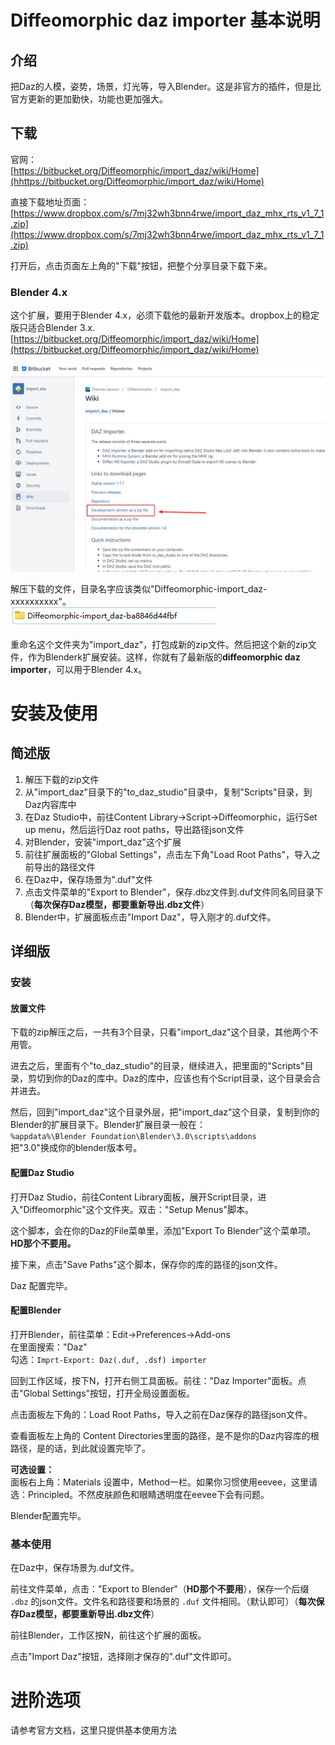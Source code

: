 # Diffeomorphic daz importer 基本说明
## 介绍
把Daz的人模，姿势，场景，灯光等，导入Blender。这是非官方的插件，但是比官方更新的更加勤快，功能也更加强大。   

## 下载
官网：  
[https://bitbucket.org/Diffeomorphic/import_daz/wiki/Home](hhttps://bitbucket.org/Diffeomorphic/import_daz/wiki/Home)  

直接下载地址页面：  
[https://www.dropbox.com/s/7mj32wh3bnn4rwe/import_daz_mhx_rts_v1_7_1.zip](https://www.dropbox.com/s/7mj32wh3bnn4rwe/import_daz_mhx_rts_v1_7_1.zip)  

打开后，点击页面左上角的"下载"按钮，把整个分享目录下载下来。   

### Blender 4.x
这个扩展，要用于Blender 4.x，必须下载他的最新开发版本。dropbox上的稳定版只适合Blender 3.x.   
[https://bitbucket.org/Diffeomorphic/import_daz/wiki/Home](https://bitbucket.org/Diffeomorphic/import_daz/wiki/Home)   

![](img/download_diff_daz_importer_source_code.jpg)  

解压下载的文件，目录名字应该类似"Diffeomorphic-import_daz-xxxxxxxxxx"。   
![](img/diff_daz_importer_rename.jpg)  

重命名这个文件夹为"import_daz"，打包成新的zip文件。然后把这个新的zip文件，作为Blenderk扩展安装。这样，你就有了最新版的**diffeomorphic daz importer**，可以用于Blender 4.x。  

# 安装及使用
## 简述版
1. 解压下载的zip文件
2. 从"import_daz"目录下的"to_daz_studio"目录中，复制"Scripts"目录，到Daz内容库中
3. 在Daz Studio中，前往Content Library->Script->Diffeomorphic，运行Set up menu，然后运行Daz root paths，导出路径json文件
4. 对Blender，安装"import_daz"这个扩展
5. 前往扩展面板的"Global Settings"，点击左下角"Load Root Paths"，导入之前导出的路径文件
6. 在Daz中，保存场景为".duf"文件
7. 点击文件菜单的"Export to Blender"，保存.dbz文件到.duf文件同名同目录下（**每次保存Daz模型，都要重新导出.dbz文件**）  
8. Blender中，扩展面板点击"Import Daz"，导入刚才的.duf文件。  


## 详细版
### 安装
#### 放置文件
下载的zip解压之后，一共有3个目录，只看"import_daz"这个目录，其他两个不用管。    

进去之后，里面有个"to_daz_studio"的目录，继续进入，把里面的"Scripts"目录，剪切到你的Daz的库中。Daz的库中，应该也有个Script目录，这个目录会合并进去。  

然后，回到"import_daz"这个目录外层，把"import_daz"这个目录，复制到你的Blender的扩展目录下。Blender扩展目录一般在：  
`%appdata%\Blender Foundation\Blender\3.0\scripts\addons`   
把"3.0"换成你的blender版本号。  

#### 配置Daz Studio
打开Daz Studio，前往Content Library面板，展开Script目录，进入"Diffeomorphic"这个文件夹。双击："Setup Menus"脚本。   

这个脚本，会在你的Daz的File菜单里，添加"Export To Blender"这个菜单项。**HD那个不要用。**    

接下来，点击"Save Paths"这个脚本，保存你的库的路径的json文件。  

Daz 配置完毕。  

#### 配置Blender
打开Blender，前往菜单：Edit->Preferences->Add-ons  
在里面搜索："Daz"  
勾选：`Imprt-Export: Daz(.duf, .dsf) importer`

回到工作区域，按下N，打开右侧工具面板。前往："Daz Importer"面板。点击"Global Settings"按钮，打开全局设置面板。   

点击面板左下角的：Load Root Paths，导入之前在Daz保存的路径json文件。  

查看面板左上角的 Content Directories里面的路径，是不是你的Daz内容库的根路径，是的话，到此就设置完毕了。  

**可选设置：**    
面板右上角：Materials 设置中，Method一栏。如果你习惯使用eevee，这里请选：Principled。不然皮肤颜色和眼睛透明度在eevee下会有问题。  


Blender配置完毕。  

### 基本使用
在Daz中，保存场景为.duf文件。  

前往文件菜单，点击："Export to Blender"（**HD那个不要用**），保存一个后缀 `.dbz` 的json文件。文件名和路径要和场景的 `.duf` 文件相同。（默认即可）（**每次保存Daz模型，都要重新导出.dbz文件**）    

前往Blender，工作区按N，前往这个扩展的面板。  

点击"Import Daz"按钮，选择刚才保存的".duf"文件即可。  


# 进阶选项
请参考官方文档，这里只提供基本使用方法  

